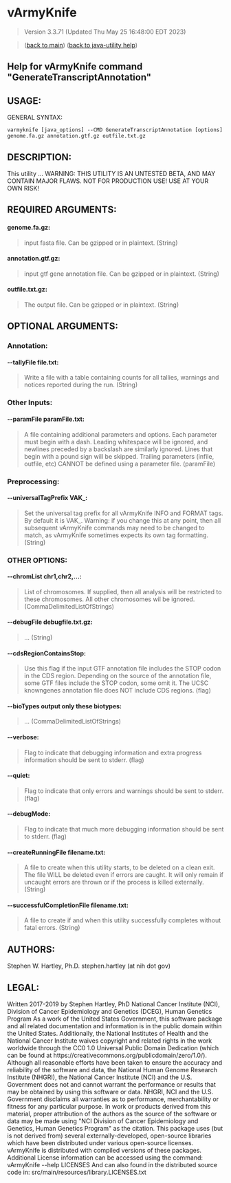 # vArmyKnife
> Version 3.3.71 (Updated Thu May 25 16:48:00 EDT 2023)

> ([back to main](../index.html)) ([back to java-utility help](index.html))

## Help for vArmyKnife command "GenerateTranscriptAnnotation"

## USAGE:

GENERAL SYNTAX:

    varmyknife [java_options] --CMD GenerateTranscriptAnnotation [options] genome.fa.gz annotation.gtf.gz outfile.txt.gz


## DESCRIPTION:

This utility \.\.\. WARNING: THIS UTILITY IS AN UNTESTED BETA, AND MAY CONTAIN MAJOR FLAWS\. NOT FOR PRODUCTION USE\! USE AT YOUR OWN RISK\!

## REQUIRED ARGUMENTS:
#### genome.fa.gz:

> input fasta file. Can be gzipped or in plaintext. (String)


#### annotation.gtf.gz:

> input gtf gene annotation file. Can be gzipped or in plaintext. (String)


#### outfile.txt.gz:

> The output file. Can be gzipped or in plaintext. (String)



## OPTIONAL ARGUMENTS:
### Annotation:
#### --tallyFile file.txt:

> Write a file with a table containing counts for all tallies, warnings and notices reported during the run. (String)

### Other Inputs:
#### --paramFile paramFile.txt:

> A file containing additional parameters and options. Each parameter must begin with a dash. Leading whitespace will be ignored, and newlines preceded by a backslash are similarly ignored. Lines that begin with a pound sign will be skipped. Trailing parameters (infile, outfile, etc) CANNOT be defined using a parameter file. (paramFile)

### Preprocessing:
#### --universalTagPrefix VAK\_:

> Set the universal tag prefix for all vArmyKnife INFO and FORMAT tags. By default it is VAK\_. Warning: if you change this at any point, then all subsequent vArmyKnife commands may need to be changed to match, as vArmyKnife sometimes expects its own tag formatting. (String)

### OTHER OPTIONS:
#### --chromList chr1,chr2,...:

> List of chromosomes. If supplied, then all analysis will be restricted to these chromosomes. All other chromosomes wil be ignored. (CommaDelimitedListOfStrings)

#### --debugFile debugfile.txt.gz:

> ... (String)

#### --cdsRegionContainsStop:

> Use this flag if the input GTF annotation file includes the STOP codon in the CDS region. Depending on the source of the annotation file, some GTF files include the STOP codon, some omit it. The UCSC knowngenes annotation file does NOT include CDS regions. (flag)

#### --bioTypes output only these biotypes:

> ... (CommaDelimitedListOfStrings)

#### --verbose:

> Flag to indicate that debugging information and extra progress information should be sent to stderr. (flag)

#### --quiet:

> Flag to indicate that only errors and warnings should be sent to stderr. (flag)

#### --debugMode:

> Flag to indicate that much more debugging information should be sent to stderr. (flag)

#### --createRunningFile filename.txt:

> A file to create when this utility starts, to be deleted on a clean exit. The file WILL be deleted even if errors are caught. It will only remain if uncaught errors are thrown or if the process is killed externally. (String)

#### --successfulCompletionFile filename.txt:

> A file to create if and when this utility successfully completes without fatal errors. (String)

## AUTHORS:

Stephen W\. Hartley, Ph\.D\. stephen\.hartley \(at nih dot gov\)

## LEGAL:

Written 2017\-2019 by Stephen Hartley, PhD  National Cancer Institute \(NCI\), Division of Cancer Epidemiology and Genetics \(DCEG\), Human Genetics Program As a work of the United States Government, this software package and all related documentation and information is in the public domain within the United States\. Additionally, the National Institutes of Health and the National Cancer Institute waives copyright and related rights in the work worldwide through the CC0 1\.0 Universal Public Domain Dedication \(which can be found at https://creativecommons\.org/publicdomain/zero/1\.0/\)\. Although all reasonable efforts have been taken to ensure the accuracy and reliability of the software and data, the National Human Genome Research Institute \(NHGRI\), the National Cancer Institute \(NCI\) and the U\.S\. Government does not and cannot warrant the performance or results that may be obtained by using this software or data\. NHGRI, NCI and the U\.S\. Government disclaims all warranties as to performance, merchantability or fitness for any particular purpose\. In work or products derived from this material, proper attribution of the authors as the source of the software or data may be made using "NCI Division of Cancer Epidemiology and Genetics, Human Genetics Program" as the citation\. This package uses \(but is not derived from\) several externally\-developed, open\-source libraries which have been distributed under various open\-source licenses\. vArmyKnife is distributed with compiled versions of these packages\. Additional License information can be accessed using the command:     vArmyKnife \-\-help LICENSES And can also found in the distributed source code in:     src/main/resources/library\.LICENSES\.txt

